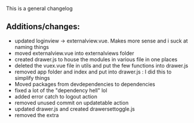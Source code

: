 This is a general changelog

## Additions/changes:
- updated loginview -> externalview.vue. Makes more sense and i suck at naming things
- moved externalview.vue into externalviews folder
- created drawer.js to house the modules in various file in one places
- deleted the vuex.vue file in utils and put the few functions into drawer.js
- removed app folder and index and put into drawer.js : I did this to simplify things
- Moved packages from devdependencies to dependencies
- fixed a lot of the "dependency hell" lol
- added error catch to logout action
- removed unused commit on updatetable action
- updated drawer.js and created drawersettoggle.js
- removed the extra <template> in the same slot that was unnecessary in Complextables.vue/inlineedit.vue
- renamed unused complextables.vue to complextables page to clarify what it is, its a view
- ranamed simpletable/tablelist
- renamed DashboardViews to dashboard views to clarify where those components render
- removed unused response from UsersTables .then((response) => {
- switched from vuetify full install to vuetify plugin, same for vue router to the plugin version
- switched from vuetify in main.js to the one in the plugin folder to simplify that file(a lot ended up in there)
- switched icon imports into vuetify.js
- removed extra vue/use(vuetify) in main
- add external and dashboard names in paths.js
- commented out nprogres in main.js and router/index.js
- updated vueitfy.js to new icon format
- tried adding v-main to externalviews.vue
- switching v-content to v-main Loginform.vue, Externalview, dashboardview
- moved helloworld to externalviews
- changed import of hellowworld
- removed the path from external view parent
- changed beforeenter naivagation gaurds so they check for route name and auth status
- added switch to beforeeach route gaurd to check for auth or redirect
- disabled per route guards, the are still theere if you want to use them
- updated external meta data
- reverted switch and just used if else in global nav guard
- removed one of the per route guards, left one for example
- revert nprogress being commented out to test
- switched to use axios in plugins to simplfy main.js
- made base isntance called rest for axios and set the vue http to it
- hopefully it works otherwise gotta find proper way to import
- also imported rest into main.js and made vue use it
- reverted change to state app folder, will talke that again later
- added dark theme to vuetify.js
- added vuetify linter to eslintrc.js and package.json
- autofixed components to convert from Vuetify 1.5 to 2.5, their was plenty of depreciated tags previously
- This fixed a lot of ui issues but not everything, card still messed up
- fixed the redirecting errors for base external url (/)
- added default nav sidebar (drawer) bACKGROUND IMAGINE IN /MODULES/APP/state.js
- installed MDI icon packfixed filter button not rendering
- moved theme into vuetify.js and deleted the prior plugins/theme.js file
continuing to update componenets to vueitfy 2.x 
fixed filter and notications since they werent being activated due to depreciation of slot -> v-slot


## Made/Clarified documenting comments to explain code in:
router index.js
router paths.js
getters.js
actions.js
LoginForm.vue
app.vue
drawer.js
